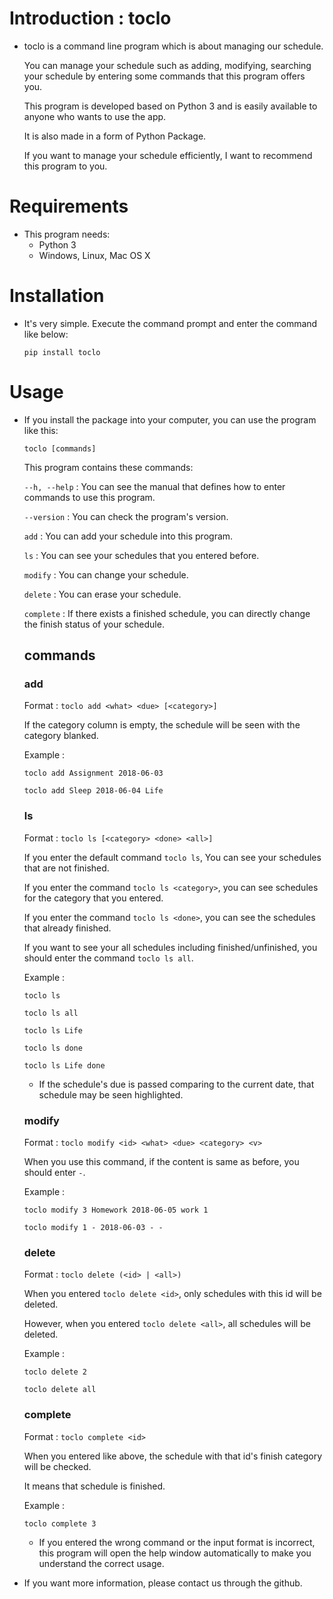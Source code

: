 # Introduction : toclo
- toclo is a command line program which is about managing our schedule.

  You can manage your schedule such as adding, modifying, searching your schedule by entering some commands that this program offers you.

  This program is developed based on Python 3 and is easily available to anyone
  who wants to use the app.
  
  It is also made in a form of Python Package.
  
  If you want to manage your schedule efficiently, I want to recommend this program to you.
  
# Requirements
- This program needs:
  - Python 3
  - Windows, Linux, Mac OS X

# Installation
  - It's very simple. Execute the command prompt and enter the command like below:
  
     `pip install toclo`
  
# Usage
  - If you install the package into your computer, you can use the program like this:
  
    `toclo [commands]`
    
    This program contains these commands:
    
    `--h, --help` : You can see the manual that defines how to enter commands to use this program.
    
    `--version` : You can check the program's version.
    
    `add` : You can add your schedule into this program.
    
    `ls` : You can see your schedules that you entered before.
    
    `modify` : You can change your schedule.
    
    `delete` : You can erase your schedule.
    
    `complete` : If there exists a finished schedule, you can directly change the finish status of your schedule.
    
    ## commands
    
      ### add
      Format : `toclo add <what> <due> [<category>]`
    
      If the category column is empty, the schedule will be seen with the category blanked.
    
      Example :
    
      `toclo add Assignment 2018-06-03`
    
      `toclo add Sleep 2018-06-04 Life`
    
      ### ls
      Format : `toclo ls [<category> <done> <all>]`
    
      If you enter the default command `toclo ls`, You can see your schedules that are not finished.
    
      If you enter the command `toclo ls <category>`, you can see schedules for the category that you entered.
    
      If you enter the command `toclo ls <done>`, you can see the schedules that already finished.
      
      If you want to see your all schedules including finished/unfinished, you should enter the command `toclo ls all`.
    
      Example : 
    
      `toclo ls`
      
      `toclo ls all`
    
      `toclo ls Life`
    
      `toclo ls done`
    
      `toclo ls Life done`
      
      * If the schedule's due is passed comparing to the current date, that schedule may be seen highlighted.
    
      ### modify
      Format : `toclo modify <id> <what> <due> <category> <v>`
    
      When you use this command, if the content is same as before, you should enter `-`.
      
      Example :
      
      `toclo modify 3 Homework 2018-06-05 work 1`
      
      `toclo modify 1 - 2018-06-03 - -`
      
      ### delete
      Format : `toclo delete (<id> | <all>)`
      
      When you entered `toclo delete <id>`, only schedules with this id will be deleted.
      
      However, when you entered `toclo delete <all>`, all schedules will be deleted.
      
      Example :
      
      `toclo delete 2`
      
      `toclo delete all`
      
      ### complete
      Format : `toclo complete <id>`
      
      When you entered like above, the schedule with that id's finish category will be checked.
      
      It means that schedule is finished.
      
      Example :
      
      `toclo complete 3`
      
    * If you entered the wrong command or the input format is incorrect, this program will open the help window automatically to make you understand the correct usage.
    
- If you want more information, please contact us through the github.
